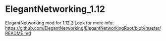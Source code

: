 # ElegantNetworking_1.12
ElegantNetworking mod for 1.12.2
Look for more info: https://github.com/ElegantNetworking/ElegantNetworkingRoot/blob/master/README.md
